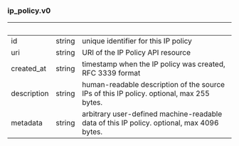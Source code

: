 
### ip_policy.v0

| &nbsp; | &nbsp; | &nbsp; |
|---|---|---|
| id | string | unique identifier for this IP policy |
| uri | string | URI of the IP Policy API resource |
| created_at | string | timestamp when the IP policy was created, RFC 3339 format |
| description | string | human-readable description of the source IPs of this IP policy. optional, max 255 bytes. |
| metadata | string | arbitrary user-defined machine-readable data of this IP policy. optional, max 4096 bytes. |